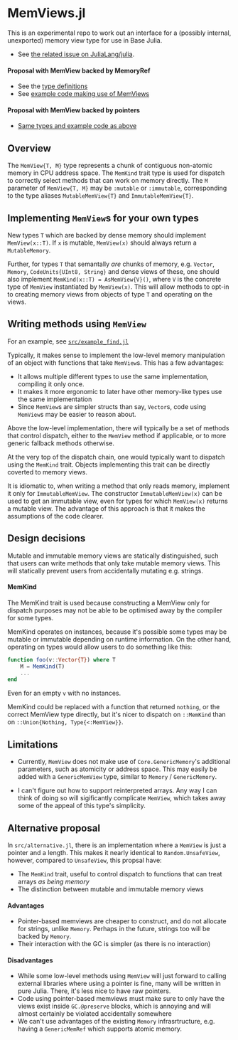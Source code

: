 # MemViews.jl
This is an experimental repo to work out an interface for a (possibly internal, unexported)
memory view type for use in Base Julia.

* See [the related issue on JuliaLang/julia](https://github.com/JuliaLang/julia/issues/54581).

#### Proposal with MemView backed by MemoryRef
* See the [type definitions](https://github.com/jakobnissen/MemViews.jl/blob/master/src/MemViews.jl)
* See [example code making use of MemViews](https://github.com/jakobnissen/MemViews.jl/blob/master/src/example_find.jl)

#### Proposal with MemView backed by pointers
* [Same types and example code as above](https://github.com/jakobnissen/MemViews.jl/blob/master/src/alternative.jl)

## Overview
The `MemView{T, M}` type represents a chunk of contiguous non-atomic memory in CPU address space.
The `MemKind` trait type is used for dispatch to correctly select methods that can
work on memory directly.
The `M` parameter of `MemView{T, M}` may be `:mutable` or `:immutable`, corresponding
to the type aliases `MutableMemView{T}` and `ImmutableMemView{T}`.

## Implementing `MemView`s for your own types
New types `T` which are backed by dense memory should implement `MemView(x::T)`.
If `x` is mutable, `MemView(x)` should always return a `MutableMemory`.

Further, for types `T` that semantally _are_ chunks of memory, e.g. `Vector`,
`Memory`, `CodeUnits{UInt8, String}` and dense views of these, one should also
implement `MemKind(x::T) = AsMemView{V}()`, where `V` is the concrete type of `MemView`
instantiated by `MemView(x)`.
This will allow methods to opt-in to creating memory views from objects of type `T`
and operating on the views.

## Writing methods using `MemView`
For an example, see [`src/example_find.jl`](https://github.com/jakobnissen/MemViews.jl/blob/master/src/example_find.jl)

Typically, it makes sense to implement the low-level memory manipulation of an object
with functions that take `MemView`s. This has a few advantages:
* It allows multiple different types to use the same implementation, compiling it only once.
* It makes it more ergonomic to later have other memory-like types use the same implementation
* Since `MemView`s are simpler structs than say, `Vector`s, code using
  `MemView`s may be easier to reason about.

Above the low-level implementation, there will typically be a set of methods that
control dispatch, either to the `MemView` method if applicable, or to more generic
fallback methods otherwise.

At the very top of the dispatch chain, one would typically want to dispatch using
the `MemKind` trait. Objects implementing this trait can be directly coverted to
memory views.

It is idiomatic to, when writing a method that only reads memory, implement it
only for `ImmutableMemView`. The constructor `ImmutableMemView(x)` can be used
to get an immutable view, even for types for which `MemView(x)` returns a mutable view.
The advantage of this approach is that it makes the assumptions of the code clearer.

## Design decisions
Mutable and immutable memory views are statically distinguished, such that users
can write methods that only take mutable memory views.
This will statically prevent users from accidentally mutating e.g. strings.

#### MemKind
The MemKind trait is used because constructing a MemView only for dispatch purposes
may not be able to be optimised away by the compiler for some types.

MemKind operates on instances, because it's possible some types may
be mutable or immutable depending on runtime information.
On the other hand, operating on types would allow users to do something
like this:

```julia
function foo(v::Vector{T}) where T
    M = MemKind(T)
    ...
end
```
Even for an empty `v` with no instances.

MemKind could be replaced with a function that returned `nothing`, or the correct
MemView type directly, but it's nicer to dispatch on `::MemKind` than on `::Union{Nothing, Type{<:MemView}}`.

## Limitations
* Currently, `MemView` does not make use of `Core.GenericMemory`'s additional parameters, such as
  atomicity or address space.
  This may easily be added with a `GenericMemView` type, similar to `Memory` / `GenericMemory`.

* I can't figure out how to support reinterpreted arrays.
  Any way I can think of doing so will sigificantly complicate `MemView`, which takes away some of
  the appeal of this type's simplicity.

## Alternative proposal
In `src/alternative.jl`, there is an implementation where a `MemView` is just a pointer and a length.
This makes it nearly identical to `Random.UnsafeView`, however, compared to `UnsafeView`, this propsal have:

* The `MemKind` trait, useful to control dispatch to functions that can treat arrays _as being memory_
* The distinction between mutable and immutable memory views

#### Advantages
* Pointer-based memviews are cheaper to construct, and do not allocate for strings, unlike `Memory`.
  Perhaps in the future, strings too will be backed by `Memory`.
* Their interaction with the GC is simpler (as there is no interaction)

#### Disadvantages
* While some low-level methods using `MemView` will just forward to calling external libraries where
  using a pointer is fine, many will be written in pure Julia. There, it's less nice to have raw pointers.
* Code using pointer-based memviews must make sure to only have the views exist inside `GC.@preserve` blocks,
  which is annoying and will almost certainly be violated accidentally somewhere
* We can't use advantages of the existing `Memory` infrasrtructure, e.g. having a `GenericMemRef` which supports
  atomic memory.
